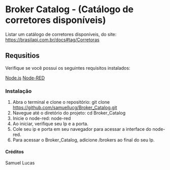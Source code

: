 # Broker Catalog - (Catálogo de corretores disponíveis)

Listar um catálogo de corretores disponíveis, do site:
https://brasilapi.com.br/docs#tag/Corretoras

## Requsitios

Verifique se você possui os seguintes requisitos instalados:

[Node.js](https://nodejs.org/) 
[Node-RED](https://nodered.org/docs/getting-started/installation) 

### Instalação

1. Abra o terminal e clone o repositório: git clone https://github.com/samuellucg/Broker_Catalog.git
2. Navegue até o diretório do projeto: cd Broker_Catalog
3. Inicie o node-red: node-red
4. Ao iniciar, verifique seu Ip e a porta.
5. Cole seu ip e porta em seu navegador para acessar a interface do node-red.
6. Para acessar o Broker_Catalog, adicione /brokers ao final do seu Ip.

#### Créditos

Samuel Lucas
